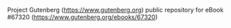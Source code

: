 Project Gutenberg (https://www.gutenberg.org) public repository for
eBook #67320 (https://www.gutenberg.org/ebooks/67320)
